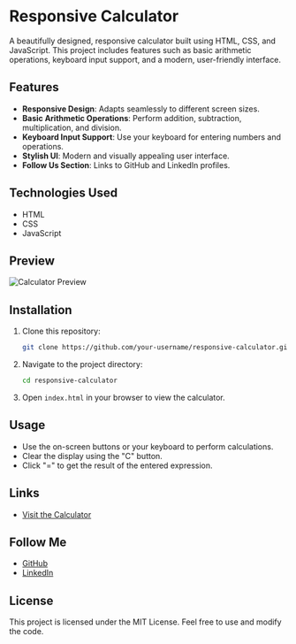 # Responsive Calculator

A beautifully designed, responsive calculator built using HTML, CSS, and JavaScript. This project includes features such as basic arithmetic operations, keyboard input support, and a modern, user-friendly interface.

## Features

- **Responsive Design**: Adapts seamlessly to different screen sizes.
- **Basic Arithmetic Operations**: Perform addition, subtraction, multiplication, and division.
- **Keyboard Input Support**: Use your keyboard for entering numbers and operations.
- **Stylish UI**: Modern and visually appealing user interface.
- **Follow Us Section**: Links to GitHub and LinkedIn profiles.

## Technologies Used

- HTML
- CSS
- JavaScript

## Preview

![Calculator Preview](screenshot.png)

## Installation

1. Clone this repository:
   ```bash
   git clone https://github.com/your-username/responsive-calculator.git
   ```
2. Navigate to the project directory:
   ```bash
   cd responsive-calculator
   ```
3. Open `index.html` in your browser to view the calculator.

## Usage

- Use the on-screen buttons or your keyboard to perform calculations.
- Clear the display using the "C" button.
- Click "=" to get the result of the entered expression.

## Links

- [Visit the Calculator]( https://aakash17x08.github.io/Calculator/)


## Follow Me

- [GitHub](https://github.com/Aakash17x08)
- [LinkedIn](https://www.linkedin.com/in/aakash-maurya-b18152326/)

## License

This project is licensed under the MIT License. Feel free to use and modify the code.
